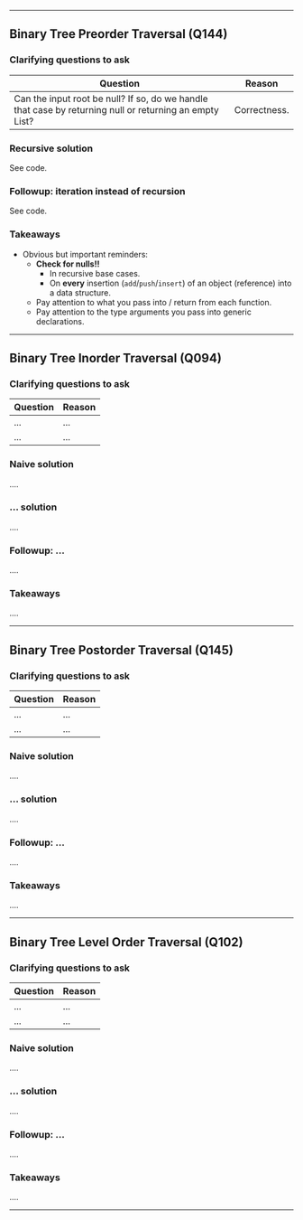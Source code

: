 

---


## Binary Tree Preorder Traversal (Q144)

### Clarifying questions to ask

| Question | Reason |
| --- | --- |
| Can the input root be null? If so, do we handle that case by returning null or returning an empty List? | Correctness. |

### Recursive solution

See code.

### Followup: iteration instead of recursion

See code.

### Takeaways

- Obvious but important reminders:
  - **Check for nulls!!**
    - In recursive base cases.
    - On **every** insertion (`add`/`push`/`insert`) of an object (reference) into a data structure.
  - Pay attention to what you pass into / return from each function.
  - Pay attention to the type arguments you pass into generic declarations.


---


## Binary Tree Inorder Traversal (Q094)

### Clarifying questions to ask

| Question | Reason |
| --- | --- |
| ... | ... |
| ... | ... |

### Naive solution

....

### ... solution

....

### Followup: ...

....

### Takeaways

....


---


## Binary Tree Postorder Traversal (Q145)

### Clarifying questions to ask

| Question | Reason |
| --- | --- |
| ... | ... |
| ... | ... |

### Naive solution

....

### ... solution

....

### Followup: ...

....

### Takeaways

....


---


## Binary Tree Level Order Traversal (Q102)

### Clarifying questions to ask

| Question | Reason |
| --- | --- |
| ... | ... |
| ... | ... |

### Naive solution

....

### ... solution

....

### Followup: ...

....

### Takeaways

....


---
